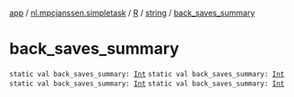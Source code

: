 [app](../../../index.md) / [nl.mpcjanssen.simpletask](../../index.md) / [R](../index.md) / [string](index.md) / [back_saves_summary](.)

# back_saves_summary

`static val back_saves_summary: `[`Int`](https://kotlinlang.org/api/latest/jvm/stdlib/kotlin/-int/index.html)
`static val back_saves_summary: `[`Int`](https://kotlinlang.org/api/latest/jvm/stdlib/kotlin/-int/index.html)
`static val back_saves_summary: `[`Int`](https://kotlinlang.org/api/latest/jvm/stdlib/kotlin/-int/index.html)
`static val back_saves_summary: `[`Int`](https://kotlinlang.org/api/latest/jvm/stdlib/kotlin/-int/index.html)